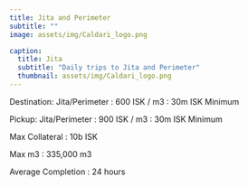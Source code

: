 ```yaml
---
title: Jita and Perimeter
subtitle: ""
image: assets/img/Caldari_logo.png

caption:
  title: Jita
  subtitle: "Daily trips to Jita and Perimeter"
  thumbnail: assets/img/Caldari_logo.png
---
```


Destination: Jita/Perimeter
: 600 ISK / m3
: 30m ISK Minimum

Pickup: Jita/Perimeter
: 900 ISK / m3
: 30m ISK Minimum

Max Collateral
: 10b ISK

Max m3
: 335,000 m3

Average Completion
: 24 hours